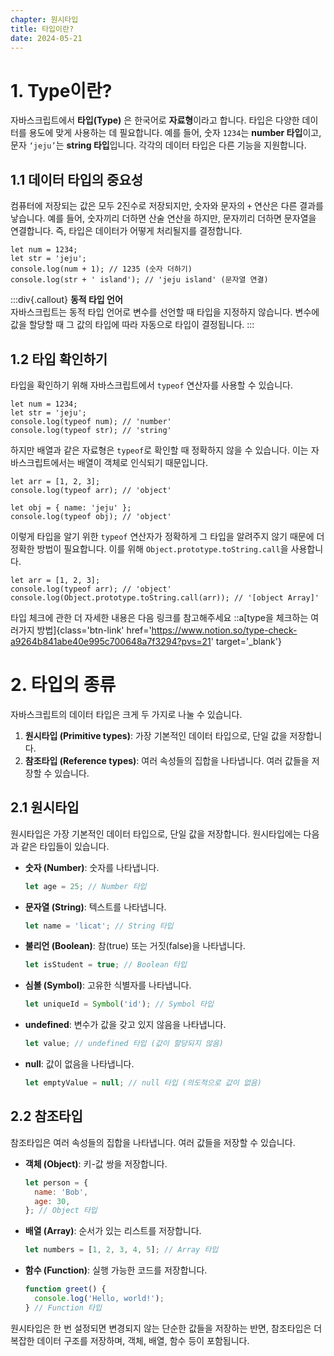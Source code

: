 ```yaml
---
chapter: 원시타입
title: 타입이란?
date: 2024-05-21
---
```


# 1. Type이란?

자바스크립트에서 **타입(Type)** 은 한국어로 **자료형**이라고 합니다. 타입은 다양한 데이터를 용도에 맞게 사용하는 데 필요합니다. 예를 들어, 숫자 `1234`는 **number 타입**이고, 문자 `‘jeju’`는 **string 타입**입니다. 각각의 데이터 타입은 다른 기능을 지원합니다.

## 1.1 데이터 타입의 중요성

컴퓨터에 저장되는 값은 모두 2진수로 저장되지만, 숫자와 문자의 `+` 연산은 다른 결과를 낳습니다. 예를 들어, 숫자끼리 더하면 산술 연산을 하지만, 문자끼리 더하면 문자열을 연결합니다. 즉, 타입은 데이터가 어떻게 처리될지를 결정합니다.

```javascript-exec
let num = 1234;
let str = 'jeju';
console.log(num + 1); // 1235 (숫자 더하기)
console.log(str + ' island'); // 'jeju island' (문자열 연결)
```

:::div{.callout}
**동적 타입 언어**  
자바스크립트는 동적 타입 언어로 변수를 선언할 때 타입을 지정하지 않습니다. 변수에 값을 할당할 때 그 값의 타입에 따라 자동으로 타입이 결정됩니다.
:::

## 1.2 타입 확인하기

타입을 확인하기 위해 자바스크립트에서 `typeof` 연산자를 사용할 수 있습니다.

```javascript-exec
let num = 1234;
let str = 'jeju';
console.log(typeof num); // 'number'
console.log(typeof str); // 'string'
```

하지만 배열과 같은 자료형은 `typeof`로 확인할 때 정확하지 않을 수 있습니다. 이는 자바스크립트에서는 배열이 객체로 인식되기 때문입니다.

```javascript-exec
let arr = [1, 2, 3];
console.log(typeof arr); // 'object'

let obj = { name: 'jeju' };
console.log(typeof obj); // 'object'
```

이렇게 타입을 알기 위한 `typeof` 연산자가 정확하게 그 타입을 알려주지 않기 때문에 더 정확한 방법이 필요합니다. 이를 위해 `Object.prototype.toString.call`을 사용합니다.

```javascript-exec
let arr = [1, 2, 3];
console.log(typeof arr); // 'object'
console.log(Object.prototype.toString.call(arr)); // '[object Array]'
```

타입 체크에 관한 더 자세한 내용은 다음 링크를 참고해주세요
::a[type을 체크하는 여러가지 방법]{class='btn-link' href='https://www.notion.so/type-check-a9264b841abe40e995c700648a7f3294?pvs=21' target='\_blank'}

# 2. 타입의 종류

자바스크립트의 데이터 타입은 크게 두 가지로 나눌 수 있습니다.

1. **원시타입 (Primitive types)**: 가장 기본적인 데이터 타입으로, 단일 값을 저장합니다.
2. **참조타입 (Reference types)**: 여러 속성들의 집합을 나타냅니다. 여러 값들을 저장할 수 있습니다.

## 2.1 원시타입

원시타입은 가장 기본적인 데이터 타입으로, 단일 값을 저장합니다. 원시타입에는 다음과 같은 타입들이 있습니다.

- **숫자 (Number)**: 숫자를 나타냅니다.

  ```javascript
  let age = 25; // Number 타입
  ```

- **문자열 (String)**: 텍스트를 나타냅니다.

  ```javascript
  let name = 'licat'; // String 타입
  ```

- **불리언 (Boolean)**: 참(true) 또는 거짓(false)을 나타냅니다.

  ```javascript
  let isStudent = true; // Boolean 타입
  ```

- **심볼 (Symbol)**: 고유한 식별자를 나타냅니다.

  ```javascript
  let uniqueId = Symbol('id'); // Symbol 타입
  ```

- **undefined**: 변수가 값을 갖고 있지 않음을 나타냅니다.

  ```javascript
  let value; // undefined 타입 (값이 할당되지 않음)
  ```

- **null**: 값이 없음을 나타냅니다.
  ```javascript
  let emptyValue = null; // null 타입 (의도적으로 값이 없음)
  ```

## 2.2 참조타입

참조타입은 여러 속성들의 집합을 나타냅니다. 여러 값들을 저장할 수 있습니다.

- **객체 (Object)**: 키-값 쌍을 저장합니다.

  ```javascript
  let person = {
    name: 'Bob',
    age: 30,
  }; // Object 타입
  ```

- **배열 (Array)**: 순서가 있는 리스트를 저장합니다.

  ```javascript
  let numbers = [1, 2, 3, 4, 5]; // Array 타입
  ```

- **함수 (Function)**: 실행 가능한 코드를 저장합니다.
  ```javascript
  function greet() {
    console.log('Hello, world!');
  } // Function 타입
  ```

원시타입은 한 번 설정되면 변경되지 않는 단순한 값들을 저장하는 반면, 참조타입은 더 복잡한 데이터 구조를 저장하며, 객체, 배열, 함수 등이 포함됩니다.
